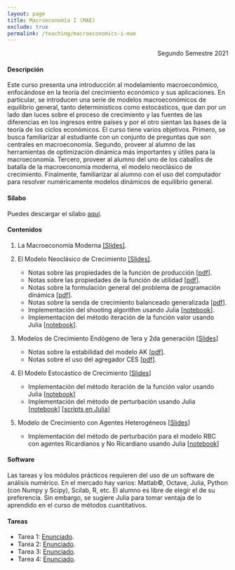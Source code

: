 ```yaml
---
layout: page
title: Macroeconomía I (MAE)
exclude: true
permalink: /teaching/macroeconomics-i-mae
---
```


<div style="text-align: right"> Segundo Semestre 2021 </div>

#### Descripción

Este curso presenta una introducción al modelamiento macroeconómico, enfocándose en la teoría del crecimiento económico y sus aplicaciones. En particular, se introducen una serie de modelos macroeconómicos de equilibrio general, tanto deterministicos como estocásticos, que dan por un lado dan luces sobre el proceso de crecimiento y las fuentes de las diferencias en los ingresos entre países y por el otro sientan las bases de la teoría de los ciclos económicos. El curso tiene varios objetivos. Primero, se busca familiarizar al estudiante con un conjunto de preguntas que son centrales en macroeconomía. Segundo, proveer al alumno de las herramientas de optimización dinámica más importantes y útiles para la macroeconomía. Tercero, proveer al alumno del uno de los caballos de batalla de la macroeconomía moderna, el modelo neoclásico de crecimiento. Finalmente, familiarizar al alumno con el uso del computador para resolver numéricamente modelos dinámicos de equilibrio general.

#### Sílabo

Puedes descargar el sílabo [aquí](https://www.dropbox.com/s/pif9xx6fh3ph2gz/Silabo%20Macro%20I%202021.pdf?raw=1).

#### Contenidos

1. La Macroeconomía Moderna [[Slides]](https://www.dropbox.com/s/n68htfghr3vwwie/1_La_Macro_Moderna.pdf?raw=1).
   
2. El Modelo Neoclásico de Crecimiento [[Slides]](https://www.dropbox.com/s/7kcvi4lcdqc8p68/2_El_Modelo_Noclasico_de_Crecimiento.pdf?raw=1).
   - Notas sobre las propiedades de la función de producción [[pdf](https://www.dropbox.com/s/7sv4735ytsgqaiw/H1_Funcion_Produccion.pdf?raw=1)].
   - Notas sobre las propiedades de la función de utilidad [[pdf](https://www.dropbox.com/s/dgsgt5aq2j6ldev/H2_Funcion_Utilidad.pdf?raw=1)].
   - Notas sobre la formulación general del problema de programación dinámica [[pdf](https://www.dropbox.com/s/ornulzbc9keguor/H3_Programacion_Dinamica.pdf?raw=1)].
   - Notas sobre la senda de crecimiento balanceado generalizada [[pdf](https://www.dropbox.com/s/ew5d7lm3fecrcah/H4_Senda_Crecimiendo_Balanceado_Generalizada.pdf?raw=1)].
   - Implementación del shooting algorithm usando Julia [[notebook](https://mybinder.org/v2/gh/mauriciotejada/macroeconomics_I/master?filepath=El%20Modelo%20Neoclasico%20SA.ipynb)].
   - Implementación del método iteración de la función valor usando Julia [[notebook](https://mybinder.org/v2/gh/mauriciotejada/macroeconomics_I/master?filepath=El%20Modelo%20Neoclasico%20PD.ipynb)].  

3. Modelos de Crecimiento Endógeno de 1era y 2da generación [[Slides](https://www.dropbox.com/s/8sup6qsiatslj1j/3_Modelos_de_Crecimiento_Endogeno.pdf?raw=1)]
   - Notas sobre la estabilidad del modelo AK [[pdf](https://www.dropbox.com/s/irknyc5v1qgp4nb/H5_Estabilidad_Modelo_AK.pdf?raw=1)].
   - Notas sobre el uso del agregador CES [[pdf](https://www.dropbox.com/s/j91b24u4hapbstl/H6_Agregadores_CES.pdf?raw=1)].

4. El Modelo Estocástico de Crecimiento [[Slides](https://www.dropbox.com/s/y6wdlq2oqo9g5ej/4_El_Modelo_Estocastico_de_Crecimiento.pdf?raw=1)]
   - Implementación del método iteración de la función valor usando Julia [[notebook](https://mybinder.org/v2/gh/mauriciotejada/macroeconomics_I/HEAD?labpath=El%20Modelo%20Estocastico%20PD.ipynb)]
   - Implementación del método de perturbación usando Julia [[notebook](https://mybinder.org/v2/gh/mauriciotejada/macroeconomics_I/HEAD?labpath=El_Modelo_RBC.ipynb)] [[scripts en Julia](https://www.dropbox.com/s/qg42ty3ple9powo/RBC%20model.zip?dl=1)]
   
5. Modelo de Crecimiento con Agentes Heterogéneos [[Slides](https://www.dropbox.com/s/z5u2euabgs5sv34/5_El_Modelo_Neoclasico_con_Agentes_Heterogeneos.pdf?raw=1)]
   - Implementación del método de perturbación para el modelo RBC con agentes Ricardianos y No Ricardiano usando Julia [[notebook](https://mybinder.org/v2/gh/mauriciotejada/macroeconomics_I/HEAD?labpath=El_Modelo_RBC_Agentes_Ricardianos.ipynb)]

#### Software

Las tareas y los módulos prácticos requieren del uso de un software de análisis numérico. En el mercado hay varios: Matlab©, Octave, Julia, Python (con Numpy y Scipy), Scilab, R, etc. El alumno es libre de elegir el de su preferencia. Sin embargo, se sugiere Julia para tomar ventaja de lo aprendido en el curso de métodos cuantitativos.

#### Tareas

- Tarea 1: [Enunciado](https://www.dropbox.com/s/t2i4ky6twolt3vo/tarea_1_2021.pdf?raw=1). 
- Tarea 2: [Enunciado](https://www.dropbox.com/s/yv9sc500i7fdurv/tarea_2_2021.pdf?raw=1).
- Tarea 3: [Enunciado](https://www.dropbox.com/s/h03ftzei4fav1x6/tarea_3_2021.pdf?raw=1).
- Tarea 4: [Enunciado](https://www.dropbox.com/s/x34o6at0l9og12i/tarea_4_2021.pdf?raw=1).